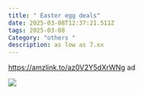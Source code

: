 ```yaml
---
title: " Easter egg deals"
date: 2025-03-08T12:37:21.511Z
tags: 2025-03-08
Category: "others "
description: as low as 7.xx
---
```

<!--StartFragment-->

https://amzlink.to/az0V2Y5dXrWNg ad

<!--StartFragment-->

![](https://m.media-amazon.com/images/I/815bMwmYRzL._AC_SL1500_.jpg)

<!--EndFragment-->